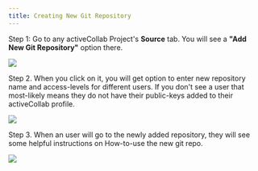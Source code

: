 ```yaml
---
title: Creating New Git Repository
---
```


Step 1: Go to any activeCollab Project's **Source** tab. You will see a **"Add New Git Repository"** option there.

![](https://rtcamp.com/files/2012/10/Add-New-Git-Repository-on-Project-Source-Tab-620x140.png)

	
Step 2. When you click on it, you will get option to enter new repository name and access-levels for different users. If you don't see a user that most-likely means they do not have their public-keys added to their activeCollab profile.

![](https://rtcamp.com/files/2012/10/Add-New-Git-Repository.png)

	
Step 3. When an user will go to the newly added repository, they will see some helpful instructions on How-to-use the new git repo.

![](https://rtcamp.com/files/2012/10/Newly-Created-Git-Repo-584x350.png)


